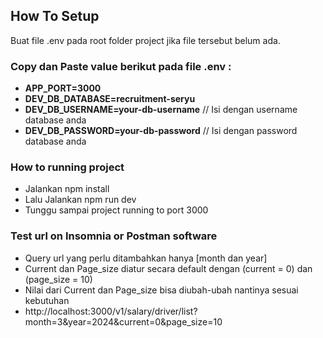 ## How To Setup
<p>Buat file .env pada root folder project jika file tersebut belum ada.</p>

### Copy dan Paste value berikut pada file .env :
- **APP_PORT=3000**
- **DEV_DB_DATABASE=recruitment-seryu**
- **DEV_DB_USERNAME=your-db-username** // Isi dengan username database anda
- **DEV_DB_PASSWORD=your-db-password** // Isi dengan password database anda

### How to running project
- Jalankan npm install
- Lalu Jalankan npm run dev
- Tunggu sampai project running to port 3000

### Test url on Insomnia or Postman software
- Query url yang perlu ditambahkan hanya [month dan year]
- Current dan Page_size diatur secara default dengan (current = 0) dan (page_size = 10)
- Nilai dari Current dan Page_size bisa diubah-ubah nantinya sesuai kebutuhan
- http://localhost:3000/v1/salary/driver/list?month=3&year=2024&current=0&page_size=10

